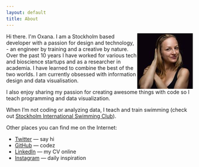 ```yaml
---
layout: default
title: About
---
```


<img src="oxana.jpg" class="profile-picture" width="150" align="right" class="avatar">

Hi there. I'm Oxana. I am a Stockholm based developer with a passion for design and technology, - an engineer by training and a creative by nature. Over the past 10 years I have worked for various tech and bioscience startups and as a researcher in academia. I have learned to combine the best of the two worlds. I am currently obsessed with information design and data visualisation. 

I also enjoy sharing my passion for creating awesome things with code so I teach programming and data visualization. 

When I’m not coding or analyzing data, I teach and train swimming
(check out [Stockholm International Swimming Club](http://stockholmswimmingclub.se)).

Other places you can find me on the Internet:

- [Twitter](http://twitter.com/Merenlin) — say hi
- [GitHub](https://github.com/oxananu) — codez
- [LinkedIn](http://linkedin.com/) — my CV online
- [Instagram](https://www.instagram.com/oxana.nu) — daily inspiration


